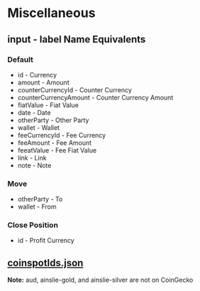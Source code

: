 # Miscellaneous

## input - label Name Equivalents
### Default
- id - Currency
- amount - Amount
- counterCurrencyId - Counter Currency
- counterCurrencyAmount - Counter Currency Amount
- fiatValue - Fiat Value
- date - Date
- otherParty - Other Party
- wallet - Wallet
- feeCurrencyId - Fee Currency
- feeAmount - Fee Amount
- feeatValue - Fee Fiat Value
- link - Link
- note - Note

### Move
- otherParty - To
- wallet - From

### Close Position
- id - Profit Currency

## [coinspotIds.json](https://gist.github.com/kowasaur/29f39d755c292475b3083555ece74133)
**Note:** aud, ainslie-gold, and ainslie-silver are not on CoinGecko